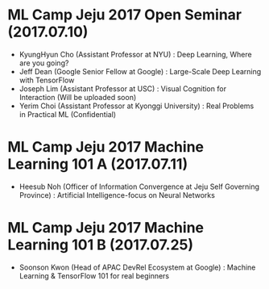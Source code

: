# ML Camp Jeju 2017 Open Seminar (2017.07.10)

* KyungHyun Cho (Assistant Professor at NYU) : Deep Learning, Where are you going?
* Jeff Dean (Google Senior Fellow at Google) : Large-Scale Deep Learning with TensorFlow
* Joseph Lim (Assistant Professor at USC) : Visual Cognition for Interaction (Will be uploaded soon)
* Yerim Choi (Assistant Professor at Kyonggi University) : Real Problems in Practical ML (Confidential)

# ML Camp Jeju 2017 Machine Learning 101 A (2017.07.11)
* Heesub Noh (Officer of Information Convergence at Jeju Self Governing Province) : Artificial Intelligence-focus on Neural Networks


# ML Camp Jeju 2017 Machine Learning 101 B (2017.07.25)
* Soonson Kwon (Head of APAC DevRel Ecosystem at Google) : Machine Learning & TensorFlow 101 for real beginners

